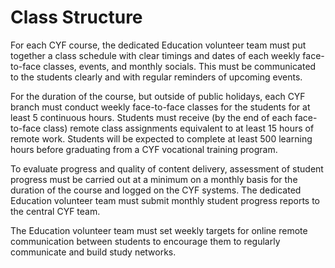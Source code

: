 # Class Structure

For each CYF course, the dedicated Education volunteer team must put together a class schedule with clear timings and dates of each weekly face-to-face classes, events, and monthly socials.  This must be communicated to the students clearly and with regular reminders of upcoming events. 

For the duration of the course, but outside of public holidays, each CYF branch must conduct weekly face-to-face classes for the students for at least 5 continuous hours. Students must receive \(by the end of each face-to-face class\) remote class assignments equivalent to at least 15 hours of remote work. Students will be expected to complete at least 500 learning hours before graduating from a CYF vocational training program.

To evaluate progress and quality of content delivery, assessment of student progress must be carried out at a minimum on a monthly basis for the duration of the course and logged on the CYF systems. The dedicated Education volunteer team must submit monthly student progress reports to the central CYF team. 

The Education volunteer team must set weekly targets for online remote communication between students to encourage them to regularly communicate and build study networks.  


